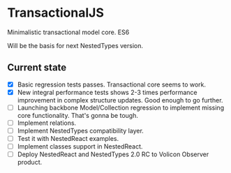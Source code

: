 # TransactionalJS

Minimalistic transactional model core. ES6

Will be the basis for next NestedTypes version.

## Current state

- [x] Basic regression tests passes. Transactional core seems to work.
- [x] New integral performance tests shows 2-3 times performance improvement in complex structure updates. Good enough to go further.
- [ ] Launching backbone Model/Collection regression to implement missing core functionality. That's gonna be tough.
- [ ] Implement relations.
- [ ] Implement NestedTypes compatibility layer.
- [ ] Test it with NestedReact examples.
- [ ] Implement classes support in NestedReact.
- [ ] Deploy NestedReact and NestedTypes 2.0 RC to Volicon Observer product.
